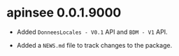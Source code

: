 # apinsee 0.0.1.9000

* Added `DonneesLocales - V0.1` API and `BDM - V1` API.

* Added a `NEWS.md` file to track changes to the package.
